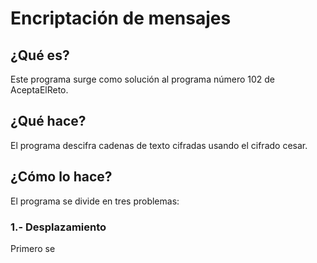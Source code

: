 # Encriptación de mensajes
## ¿Qué es?
Este programa surge como solución al programa número 102 de AceptaElReto.

## ¿Qué hace?
El programa descifra cadenas de texto cifradas usando el cifrado cesar.

## ¿Cómo lo hace?
El programa se divide en tres problemas:

### 1.- Desplazamiento
Primero se 
